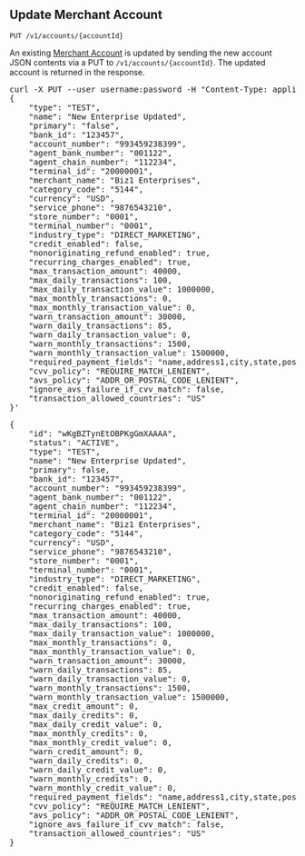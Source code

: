 Update Merchant Account
-----------------------

    PUT /v1/accounts/{accountId}

An existing [Merchant Account](types#merchantaccount-section) is updated by sending
the new account JSON contents via a PUT to `/v1/accounts/{accountId}`. The
updated account is returned in the response.

<div class="http-example http-request-example">
  <pre class="prettyprint">
curl -X PUT --user username:password -H "Content-Type: application/json" {{site.data.variables.apiurl.gateway}}/v1/accounts/wKgBZTynEtOBPKgGmXAAAA -d'
{
    "type": "TEST",
    "name": "New Enterprise Updated",
    "primary": "false",
    "bank_id": "123457",
    "account_number": "993459238399",
    "agent_bank_number": "001122",
    "agent_chain_number": "112234",
    "terminal_id": "20000001",
    "merchant_name": "Biz1 Enterprises",
    "category_code": "5144",
    "currency": "USD",
    "service_phone": "9876543210",
    "store_number": "0001",
    "terminal_number": "0001",
    "industry_type": "DIRECT_MARKETING",
    "credit_enabled": false,
    "nonoriginating_refund_enabled": true,
    "recurring_charges_enabled": true,
    "max_transaction_amount": 40000,
    "max_daily_transactions": 100,
    "max_daily_transaction_value": 1000000,
    "max_monthly_transactions": 0,
    "max_monthly_transaction_value": 0,
    "warn_transaction_amount": 30000,
    "warn_daily_transactions": 85,
    "warn_daily_transaction_value": 0,
    "warn_monthly_transactions": 1500,
    "warn_monthly_transaction_value": 1500000,
    "required_payment_fields": "name,address1,city,state,postal_code,cvv",
    "cvv_policy": "REQUIRE_MATCH_LENIENT",
    "avs_policy": "ADDR_OR_POSTAL_CODE_LENIENT",
    "ignore_avs_failure_if_cvv_match": false,
    "transaction_allowed_countries": "US"
}'</pre>
</div>

<div class="http-example http-response-example">
  <pre class="prettyprint">
{
    "id": "wKgBZTynEtOBPKgGmXAAAA",
    "status": "ACTIVE",
    "type": "TEST",
    "name": "New Enterprise Updated",
    "primary": false,
    "bank_id": "123457",
    "account_number": "993459238399",
    "agent_bank_number": "001122",
    "agent_chain_number": "112234",
    "terminal_id": "20000001",
    "merchant_name": "Biz1 Enterprises",
    "category_code": "5144",
    "currency": "USD",
    "service_phone": "9876543210",
    "store_number": "0001",
    "terminal_number": "0001",
    "industry_type": "DIRECT_MARKETING",
    "credit_enabled": false,
    "nonoriginating_refund_enabled": true,
    "recurring_charges_enabled": true,
    "max_transaction_amount": 40000,
    "max_daily_transactions": 100,
    "max_daily_transaction_value": 1000000,
    "max_monthly_transactions": 0,
    "max_monthly_transaction_value": 0,
    "warn_transaction_amount": 30000,
    "warn_daily_transactions": 85,
    "warn_daily_transaction_value": 0,
    "warn_monthly_transactions": 1500,
    "warn_monthly_transaction_value": 1500000,
    "max_credit_amount": 0,
    "max_daily_credits": 0,
    "max_daily_credit_value": 0,
    "max_monthly_credits": 0,
    "max_monthly_credit_value": 0,
    "warn_credit_amount": 0,
    "warn_daily_credits": 0,
    "warn_daily_credit_value": 0,
    "warn_monthly_credits": 0,
    "warn_monthly_credit_value": 0,
    "required_payment_fields": "name,address1,city,state,postal_code,cvv",
    "cvv_policy": "REQUIRE_MATCH_LENIENT",
    "avs_policy": "ADDR_OR_POSTAL_CODE_LENIENT",
    "ignore_avs_failure_if_cvv_match": false,
    "transaction_allowed_countries": "US"
}</pre>
</div>

